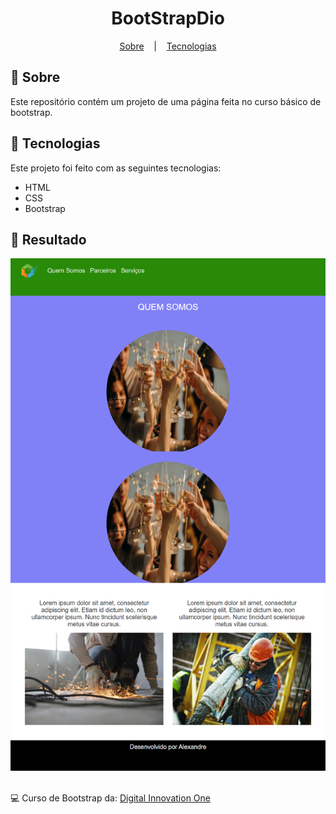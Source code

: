 <h1 align="center">
    BootStrapDio
</h1>

<p align="center">
  <a href="#open_book-sobre">Sobre</a>
  &nbsp;&nbsp;&nbsp;|&nbsp;&nbsp;&nbsp;
  <a href="#hammer-tecnologias">Tecnologias</a>
</p>

## :open_book: Sobre
Este repositório contém um projeto de uma página feita no curso básico de bootstrap.


## :hammer: Tecnologias
Este projeto foi feito com as seguintes tecnologias:
- HTML
- CSS
- Bootstrap

## :rocket: Resultado

<div align="center">
  <img src="SourceReadme/result-1.png">
</div>

</br>

:computer: Curso de Bootstrap da: [Digital Innovation One](https://www.dio.me/)
